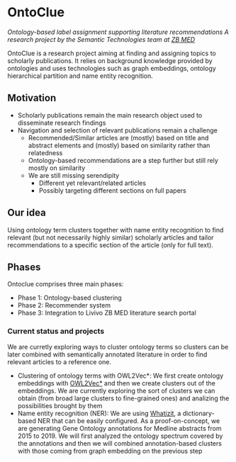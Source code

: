 # OntoClue

_Ontology-based label assignment supporting literature recommendations_
_A research project by the Semantic Technologies team at [ZB MED](zbmed.de)_

OntoClue is a research project aiming at finding and assigning topics to scholarly publications. It relies on background knowledge provided by ontologies and uses technologies such as graph embeddings, ontology hierarchical partition and name entity recognition.

## Motivation
* Scholarly publications remain the main research object used to disseminate research findings
* Navigation and selection of relevant publications remain a challenge
  * Recommended/Similar articles are (mostly) based on title and abstract elements and (mostly) based on similarity rather than relatedness
  * Ontology-based recommendations are a step further but still rely mostly on similarity
  * We are still missing serendipity
    * Different yet relevant/related articles
    * Possibly targeting different sections on full papers

## Our idea
Using ontology term clusters together with name entity recognition to find relevant (but not necessarily highly similar) scholarly articles and tailor recommendations to a specific section of the article (only for full text).

## Phases
Ontoclue comprises three main phases:
* Phase 1: Ontology-based clustering
* Phase 2: Recommender system
* Phase 3: Integration to Livivo ZB MED literature search portal

### Current status and projects
We are curretly exploring ways to cluster ontology terms so clusters can be later combined with semantically annotated literature in order to find relevant articles to a reference one.

* Clustering of ontology terms with OWL2Vec*: We first create ontology embeddings with [OWL2Vec*](http://arxiv.org/abs/2009.14654) and then we create clusters out of the embeddings. We are currently exploring the sort of clusters we can obtain (from broad large clusters to fine-grained ones) and analizing the possibilities brought by them
* Name entity recognition (NER): We are using [Whatizit](https://academic.oup.com/bioinformatics/article/24/2/296/227269), a dictionary-based NER that can be easily configured. As a proof-on-concept, we are generating Gene Ontology annotations for Medline abstracts from 2015 to 2019. We will first analyzed the ontology spectrum covered by the annotations and then we will combined annotation-based clusters with those coming from graph embedding on the previous step
